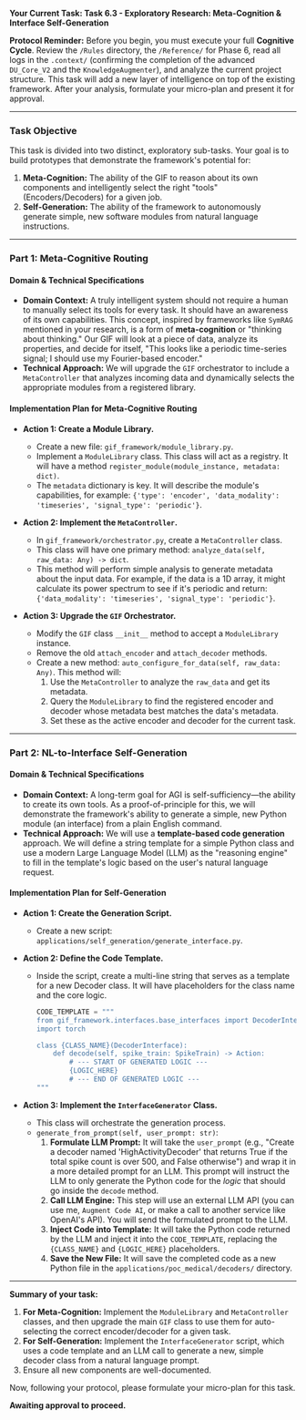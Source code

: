 **Your Current Task: Task 6.3 - Exploratory Research: Meta-Cognition & Interface Self-Generation**

**Protocol Reminder:** Before you begin, you must execute your full **Cognitive Cycle**. Review the `/Rules` directory, the `/Reference/` for Phase 6, read all logs in the `.context/` (confirming the completion of the advanced `DU_Core_V2` and the `KnowledgeAugmenter`), and analyze the current project structure. This task will add a new layer of intelligence on top of the existing framework. After your analysis, formulate your micro-plan and present it for approval.

-----

### **Task Objective**

This task is divided into two distinct, exploratory sub-tasks. Your goal is to build prototypes that demonstrate the framework's potential for:

1.  **Meta-Cognition:** The ability of the GIF to reason about its own components and intelligently select the right "tools" (Encoders/Decoders) for a given job.
2.  **Self-Generation:** The ability of the framework to autonomously generate simple, new software modules from natural language instructions.

-----

### **Part 1: Meta-Cognitive Routing**

#### **Domain & Technical Specifications**

  * **Domain Context:** A truly intelligent system should not require a human to manually select its tools for every task. It should have an awareness of its own capabilities. This concept, inspired by frameworks like `SymRAG` mentioned in your research, is a form of **meta-cognition** or "thinking about thinking." Our GIF will look at a piece of data, analyze its properties, and decide for itself, "This looks like a periodic time-series signal; I should use my Fourier-based encoder."
  * **Technical Approach:** We will upgrade the `GIF` orchestrator to include a `MetaController` that analyzes incoming data and dynamically selects the appropriate modules from a registered library.

#### **Implementation Plan for Meta-Cognitive Routing**

  * **Action 1: Create a Module Library.**

      * Create a new file: `gif_framework/module_library.py`.
      * Implement a `ModuleLibrary` class. This class will act as a registry. It will have a method `register_module(module_instance, metadata: dict)`.
      * The `metadata` dictionary is key. It will describe the module's capabilities, for example: `{'type': 'encoder', 'data_modality': 'timeseries', 'signal_type': 'periodic'}`.

  * **Action 2: Implement the `MetaController`.**

      * In `gif_framework/orchestrator.py`, create a `MetaController` class.
      * This class will have one primary method: `analyze_data(self, raw_data: Any) -> dict`.
      * This method will perform simple analysis to generate metadata about the input data. For example, if the data is a 1D array, it might calculate its power spectrum to see if it's periodic and return: `{'data_modality': 'timeseries', 'signal_type': 'periodic'}`.

  * **Action 3: Upgrade the `GIF` Orchestrator.**

      * Modify the `GIF` class `__init__` method to accept a `ModuleLibrary` instance.
      * Remove the old `attach_encoder` and `attach_decoder` methods.
      * Create a new method: `auto_configure_for_data(self, raw_data: Any)`. This method will:
        1.  Use the `MetaController` to analyze the `raw_data` and get its metadata.
        2.  Query the `ModuleLibrary` to find the registered encoder and decoder whose metadata best matches the data's metadata.
        3.  Set these as the active encoder and decoder for the current task.

-----

### **Part 2: NL-to-Interface Self-Generation**

#### **Domain & Technical Specifications**

  * **Domain Context:** A long-term goal for AGI is self-sufficiency—the ability to create its own tools. As a proof-of-principle for this, we will demonstrate the framework's ability to generate a simple, new Python module (an interface) from a plain English command.
  * **Technical Approach:** We will use a **template-based code generation** approach. We will define a string template for a simple Python class and use a modern Large Language Model (LLM) as the "reasoning engine" to fill in the template's logic based on the user's natural language request.

#### **Implementation Plan for Self-Generation**

  * **Action 1: Create the Generation Script.**

      * Create a new script: `applications/self_generation/generate_interface.py`.

  * **Action 2: Define the Code Template.**

      * Inside the script, create a multi-line string that serves as a template for a new Decoder class. It will have placeholders for the class name and the core logic.
        ```python
        CODE_TEMPLATE = """
        from gif_framework.interfaces.base_interfaces import DecoderInterface, SpikeTrain, Action
        import torch

        class {CLASS_NAME}(DecoderInterface):
            def decode(self, spike_train: SpikeTrain) -> Action:
                # --- START OF GENERATED LOGIC ---
                {LOGIC_HERE}
                # --- END OF GENERATED LOGIC ---
        """
        ```

  * **Action 3: Implement the `InterfaceGenerator` Class.**

      * This class will orchestrate the generation process.
      * `generate_from_prompt(self, user_prompt: str)`:
        1.  **Formulate LLM Prompt:** It will take the `user_prompt` (e.g., "Create a decoder named 'HighActivityDecoder' that returns True if the total spike count is over 500, and False otherwise") and wrap it in a more detailed prompt for an LLM. This prompt will instruct the LLM to only generate the Python code for the *logic* that should go inside the `decode` method.
        2.  **Call LLM Engine:** This step will use an external LLM API (you can use me, `Augment Code AI`, or make a call to another service like OpenAI's API). You will send the formulated prompt to the LLM.
        3.  **Inject Code into Template:** It will take the Python code returned by the LLM and inject it into the `CODE_TEMPLATE`, replacing the `{CLASS_NAME}` and `{LOGIC_HERE}` placeholders.
        4.  **Save the New File:** It will save the completed code as a new Python file in the `applications/poc_medical/decoders/` directory.

-----

**Summary of your task:**

1.  **For Meta-Cognition:** Implement the `ModuleLibrary` and `MetaController` classes, and then upgrade the main `GIF` class to use them for auto-selecting the correct encoder/decoder for a given task.
2.  **For Self-Generation:** Implement the `InterfaceGenerator` script, which uses a code template and an LLM call to generate a new, simple decoder class from a natural language prompt.
3.  Ensure all new components are well-documented.

Now, following your protocol, please formulate your micro-plan for this task.

**Awaiting approval to proceed.**